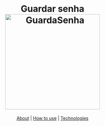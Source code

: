 <h1 align="center">
  Guardar senha
  <img alt="GuardaSenha" title="GuardaSenha" width="300px" />
</h1>
<div align="center">
    <a href="#about">About</a> | <a href="#howtouse">How to use</a> | <a href="#technologies">Technologies</a> 
</div>
